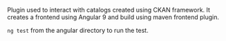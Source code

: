 Plugin used to interact with catalogs created using CKAN framework.
It creates a frontend using Angular 9 and build using maven frontend plugin.


`ng test` from the angular directory to run the test.
